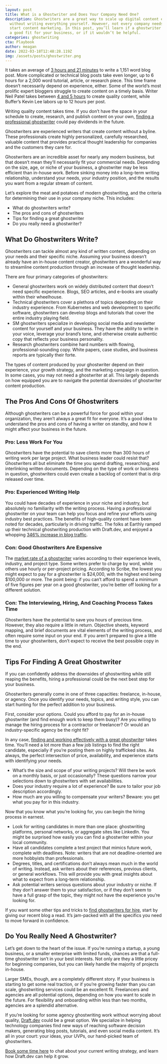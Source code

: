 ```yaml
---
layout: post
title: What is a Ghostwriter and Does Your Company Need One?
description: Ghostwriters are a great way to scale up digital content efforts
  without writing everything yourself. However, not every company needs one to
  start content marketing. In this post, you’ll learn if a ghostwriter would be
  a good fit for your business, or if it wouldn’t be helpful.
categories: ghostwriting
cta: Playbook
author: meagan
date: 2022-03-18T12:48:28.119Z
img: /assets/posts/ghostwriter.png
---
```

It takes an average of [3 hours and 21 minutes](https://zenpost.com/blog/how-long-to-write-blog-post/) to write a 1,151 word blog post. More complicated or technical blog posts take even longer, up to 6 hours for a 2,000 word tutorial, article, or research piece. This time frame doesn’t necessarily depend on experience, either. Some of the world’s most prolific expert bloggers struggle to create content on a timely basis. Writer Neil Patel takes between [4 and 5 hours](https://authoritymarketing.com/blog/blogging/16-experts-answer-how-long-should-it-take-to-write-a-blog-post/) to create quality content, while Buffer’s Kevin Lee labors up to 12 hours per post.

Writing quality content takes time. If you don’t have the space in your schedule to create, research, and publish content on your own, [finding a professional ghostwriter](https://draft.dev/learn/finding-ghostwriters-for-hire) could pay dividends in the future. 

Ghostwriters are experienced writers that create content without a byline. These professionals create highly personalized, carefully researched, valuable content that provides practical thought leadership for companies and the customers they care for.

Ghostwriters are an incredible asset for nearly any modern business, but that doesn’t mean they’ll necessarily fit your commercial needs. Depending on the size, age, or niche of your business, a ghostwriter may be less efficient than in-house work. Before sinking money into a long-term writing relationship, understand your needs, your industry position, and the results you want from a regular stream of content.

Let’s explore the meat and potatoes of modern ghostwriting, and the criteria for determining their use in your company niche. This includes:

* What do ghostwriters write?
* The pros and cons of ghostwriters
* Tips for finding a great ghostwriter
* Do you really need a ghostwriter?

## What Do Ghostwriters Write?

Ghostwriters can tackle almost any kind of written content, depending on your needs and their specific niche. Assuming your business doesn’t already have an in-house content creator, ghostwriters are a wonderful way to streamline content production through an increase of thought leadership.

There are four primary categories of ghostwriters:

* General ghostwriters work on widely distributed content that doesn’t need specific experience. Blogs, SEO articles, and e-books are usually within their wheelhouse.
* Technical ghostwriters cover a plethora of topics depending on their industry experience. From Kubernetes and web development to specific software, ghostwriters can develop blogs and tutorials that cover the entire industry playing field.
* SM ghostwriters specialize in developing social media and newsletter content for yourself and your business. They have the ability to write in your voice, leverage your brand’s tone, and otherwise create authentic copy that reflects your business personality.
* Research ghostwriters combine hard numbers with flowing, professional-sounding copy. White papers, case studies, and business reports are typically their forte.

The types of content produced by your ghostwriter depend on their experience, your growth strategy, and the marketing campaign in question. In some cases, you may not need a ghostwriter at all. This largely depends on how equipped you are to navigate the potential downsides of ghostwriter content production.

## The Pros And Cons Of Ghostwriters

Although ghostwriters can be a powerful force for good within your organization, they aren’t always a great fit for everyone. It’s a good idea to understand the pros and cons of having a writer on standby, and how it might affect your business in the future.

### Pro: Less Work For You

Ghostwriters have the potential to save clients more than 300 hours of writing work per large project. What business leader could resist that? Ghostwriters all but eliminate the time you spend drafting, researching, and interlinking written documents. Depending on the type of work or business in question, ghostwriters could even create a backlog of content that is drip released over time. 

### Pro: Experienced Writing Help

You could have decades of experience in your niche and industry, but absolutely no familiarity with the writing process. Having a professional ghostwriter on your team can help you focus and refine your efforts using industry best practices. The benefits of high-quality content have been noted for decades, particularly in driving traffic. The folks at Earthly ramped up their technical ghostwriting production with Draft.dev, and enjoyed a whopping [346% increase in blog traffic](https://draft.dev/learn/creating-high-quality-technical-content-increases-blog-traffic).

### Con: Good Ghostwriters Are Expensive

The [market rate of a ghostwriter](https://scribemedia.com/business-book-ghostwriter/) varies according to their experience levels, industry, and project type. Some writers prefer to charge by word, while others use hourly or per-project pricing. According to Scribe, the lowest you might expect to pay for a ghostwriter is $24,000, with the highest end being $100,000 or more. The point being: if you can’t afford to spend a minimum of five figures per year on a good ghostwriter, you’re better off looking for a different solution.

### Con: The Interviewing, Hiring, And Coaching Process Takes Time

Ghostwriters have the potential to save you hours of precious time. However, they also require a little in return. Objective sheets, keyword mapping, and brief documents are vital elements of the writing process, and often require some input on your end. If you aren’t prepared to give a little time to your ghostwriters, don’t expect to receive the best possible copy in the end.

## Tips For Finding A Great Ghostwriter

If you can confidently address the downsides of ghostwriting while still reaping the benefits, hiring a professional could be the next best step for your business. 

Ghostwriters generally come in one of three capacities: freelance, in-house, or agency. Once you identify your needs, topics, and writing style, you can start hunting for the perfect addition to your business. 

First, consider your options. Could you afford to pay for an in-house ghostwriter (and find enough work to keep them busy)? Are you willing to manage the hiring process for a contractor or freelancer? Or would an industry-specific agency be the right fit?

In any case, [finding and working effectively with a great ghostwrite](https://draft.dev/learn/working-effectively-with-ghost-blog-writers)r takes time. You’ll need a lot more than a few job listings to find the right candidate, especially if you’re posting them on highly trafficked sites. As always, the perfect intersection of price, availability, and experience starts with identifying your needs.

* What’s the size and scope of your writing projects? Will there be work on a monthly basis, or just occasionally? These questions narrow your selections down to ghostwriters with set availabilities.
* Does your industry require a lot of experience? Be sure to tailor your job description accordingly.
* How much are you willing to compensate your writers? Beware: you get what you pay for in this industry.

Now that you know what you’re looking for, you can begin the hiring process in earnest.

* Look for writing candidates in more than one place: ghostwriting platforms, personal networks, or aggregate sites like LinkedIn. You might be surprised how easily you can find a ghostwriter within your local community.
* Have all candidates complete a test project that mimics future work, complete with deadlines. Note: writers that are not deadline-oriented are more hobbyists than professionals.
* Degrees, titles, and certifications don’t always mean much in the world of writing. Instead, ask writers about their references, previous clients, or general workflows. This will provide you with great insights about what to expect from a long-term relationship.
* Ask potential writers serious questions about your industry or niche. If they don’t answer them to your satisfaction, or if they don’t seem to have a full grasp of the topic, they might not have the experience you’re looking for.

If you want some other tips and tricks to [find ghostwriters for hire](https://draft.dev/learn/finding-ghostwriters-for-hire), start by giving our recent blog a read. It’s jam-packed with all the specifics you need to move forward in confidence.

## Do You Really Need A Ghostwriter?

Let’s get down to the heart of the issue. If you’re running a startup, a young business, or a smaller enterprise with limited funds, chances are that a full-time ghostwriter isn’t in your best interests. Not only are they a little pricey for beginning companies, but you can likely handle the majority of projects in-house.

Larger SMEs, though, are a completely different story. If your business is starting to get some real traction, or if you’re growing faster than you can scale, ghostwriting services could be an excellent fit. Freelancers and agencies are all potential options, depending on how you want to scale in the future. For flexibility and onboarding within less than two months, agencies are a splendid alternative.

If you’re looking for some agency ghostwriting work without worrying about quality, [Draft.dev](https://draft.dev/) could be a great option. We specialize in helping technology companies find new ways of reaching software decision makers, generating blog posts, tutorials, and even social media content. It’s all in your court: your ideas, your UVPs, our hand-picked team of ghostwriters. 

[Book some time here](https://draft.dev/call) to chat about your current writing strategy, and learn how Draft.dev can help it grow.